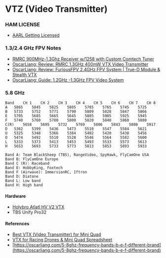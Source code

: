 
# VTZ (Video Transmitter)

### HAM LICENSE

- [AARL Getting Licensed](http://www.arrl.org/getting-licensed)

### 1.3/2.4 GHz FPV Notes

- [RMRC 900MHz-1.3Ghz Receiver w/1258 with Custom Comtech Tuner](https://www.readymaderc.com/products/details/rmrc-900mhz-1-3ghz-receiver-1258-with-rmrc-comtech-tuner?utm_source=oscarliang&utm_medium=blog)
- [OscarLiang: Review: RMRC 1.3GHz 400mW VTX Video Transmitter](https://oscarliang.com/rmrc-1-3ghz-400mw-vtx/)
- [OscarLiang: Review: FuriousFPV 2.4GHz FPV System | True-D Module & Stealth VTX](https://oscarliang.com/2-4ghz-fpv-furiousfpv-true-d/)
- [OscarLiang: Guide: 1.2GHz -1.3GHz FPV Video System](https://oscarliang.com/1-2ghz-fpv-guide/)

### 5.8 GHz

```
Band	CH 1	CH 2	CH 3	CH 4	CH 5	CH 6	CH 7	CH 8
A	5865	5845	5825	5805	5785	5765	5745	5725
B	5733	5752	5771	5790	5809	5828	5847	5866
E	5705	5685	5665	5645	5885	5905	5925	5945
F	5740	5760	5780	5800	5820	5840	5860	5880
C(R)	5658	5695	5732	5769	5806	5843	5880	5917
D	5362	5399	5436	5473	5510	5547	5584	5621
U	5325	5348	5366	5384	5402	5420	5438	5456
O	5474	5492	5510	5528	5546	5564	5582	5600
L	5333	5373	5413	5453	5493	5533	5573	5613
H	5653	5693	5733	5773	5813	5853	5893	5933

Band A: Team BlackSheep (TBS), RangeVideo, SpyHawk, FlyCamOne USA
Band B: FlyCamOne Europe
Band C (R): Raceband
Band E: HobbyKing, Foxtech
Band F (Airwave): ImmersionRC, Iftron
Band D: Diatone
Band L: Low band
Band H: High band
```

#### Hardware

- [Holybro Atlatl HV V2 VTX](https://amzn.to/2QDm4QE)
- TBS Unify Pro32

#### References

- [Best VTX (Video Transmitter) for Mini Quad](https://oscarliang.com/top-5-best-vtx-mini-quad/)
- [VTX for Racing Drones & Mini Quad Spreadsheet](https://docs.google.com/spreadsheets/d/1YD3765S2pcZbyNis_38R2RCZ7TEfM1q-hvfXmU3pX2E/edit#gid=0)
- [https://oscarliang.com/5-8ghz-frequency-bands-b-e-f-different-brand](https://oscarliang.com/5-8ghz-frequency-bands-b-e-f-different-brand)

